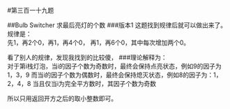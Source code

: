 #第三百一十九题

##Bulb Switcher
求最后亮灯的个数
###版本1
这题找到规律后就可以做出来了。
规律是：   
先1，再2个0，再1，再4个0， 再1，再6个0，其中每次增加两个0。

   
看了别人的规律，发现我找到的比较傻，
###理论解释为：   
对于第i栈灯泡，当i的因子个数为奇数时，最终会保持点亮状态，例如9的因子为1，3，9
而当i的因子个数为偶数时，最终会保持熄灭状态，例如8的因子为：1，2，4，8
当且仅当i为完全平方数时，其因子个数为奇数

所以只用返回开方之后的取小整数即可。